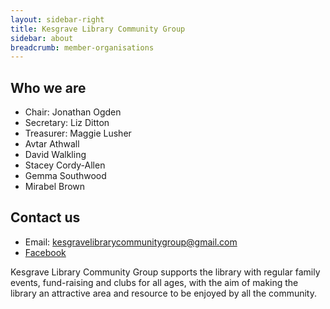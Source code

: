 ```yaml
---
layout: sidebar-right
title: Kesgrave Library Community Group
sidebar: about
breadcrumb: member-organisations
---
```

## Who we are

* Chair: Jonathan Ogden
* Secretary: Liz Ditton
* Treasurer: Maggie Lusher
* Avtar Athwall
* David Walkling
* Stacey Cordy-Allen
* Gemma Southwood
* Mirabel Brown

## Contact us

* Email: kesgravelibrarycommunitygroup@gmail.com
* [Facebook](http://www.facebook.com/Kesgravelibrary)

Kesgrave Library Community Group supports the library with regular family events, fund-raising and clubs for all ages, with the aim of making the library an attractive area and resource to be enjoyed by all the community.
